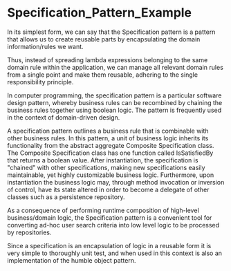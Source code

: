 # Specification_Pattern_Example

In its simplest form, we can say that the Specification pattern is a pattern that allows us to create reusable parts by encapsulating the domain information/rules we want.

Thus, instead of spreading lambda expressions belonging to the same domain rule within the application, we can manage all relevant domain rules from a single point and make them reusable, adhering to the single responsibility principle.



In computer programming, the specification pattern is a particular software design pattern, whereby business rules can be recombined by chaining the business rules together using boolean logic. The pattern is frequently used in the context of domain-driven design.

A specification pattern outlines a business rule that is combinable with other business rules. In this pattern, a unit of business logic inherits its functionality from the abstract aggregate Composite Specification class. The Composite Specification class has one function called IsSatisfiedBy that returns a boolean value. After instantiation, the specification is "chained" with other specifications, making new specifications easily maintainable, yet highly customizable business logic. Furthermore, upon instantiation the business logic may, through method invocation or inversion of control, have its state altered in order to become a delegate of other classes such as a persistence repository.

As a consequence of performing runtime composition of high-level business/domain logic, the Specification pattern is a convenient tool for converting ad-hoc user search criteria into low level logic to be processed by repositories.

Since a specification is an encapsulation of logic in a reusable form it is very simple to thoroughly unit test, and when used in this context is also an implementation of the humble object pattern.
